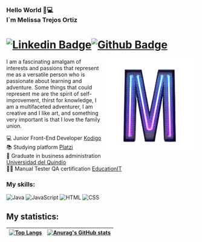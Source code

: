 ### Hello World 💜💻 <br>I`m Melissa Trejos Ortiz
# [![Linkedin Badge](https://img.shields.io/badge/-LinkedIn-0077B5?style=flat&logo=Linkedin&logoColor=white&link=www.linkedin.com/in/melissa-trejos-ortiz-501750103)](www.linkedin.com/in/melissa-trejos-ortiz-501750103/)[![Github Badge](https://img.shields.io/badge/-Github-242A2D?style=flat&logo=Github&logoColor=white&link=https://github.com/MeliT0/MeliT0/)](https://github.com/MeliT0/MeliT0/) 

 <img src="./M_neon-removebg-preview.png" min-width="250px" max-width="250px" width="250px" align="right" alt="Logo M_neon.png">

I am a fascinating amalgam of interests and passions that represent me as a versatile person who is passionate about learning and adventure. Some things that could represent me are the spirit of self-improvement, thirst for knowledge, I am a multifaceted adventurer, I am creative and I like art, and something very important is that I love the family union.
           

💻 Junior Front-End Developer [Kodigo](https://kodigo.org/)<br>
📚 Studying platform [Platzi](https://platzi.com/)<br> 
📄 Graduate in business administration [Universidad del Quindío](https://www.uniquindio.edu.co/)<br>
👨‍💻 Manual Tester QA certification [EducationIT](https://api.educacionit.com/pdf/certificados/melissa-trejos-ortiz-894151/61799)<br>

### My skills: 

![Java](https://img.shields.io/badge/-Java-ff961f?style=flat&logoColor=white&logo=java) ![JavaScript](https://img.shields.io/badge/-JavaScript-ffdd19?style=flat&logoColor=white&logo=javascript) ![HTML](https://img.shields.io/badge/-HTML-ff0d00?style=flat&logoColor=white&logo=html5) ![CSS](https://img.shields.io/badge/-CSS-196eff?style=flat&logoColor=white&logo=css3) 

## My statistics: 
 
| [![Top Langs](https://github-readme-stats.vercel.app/api/top-langs/?username=MeliT0&hide_progress=false&theme=radical)](https://github.com/anuraghazra/github-readme-stats) | [![Anurag's GitHub stats](https://github-readme-stats.vercel.app/api?username=MeliT0&show_icons=true&theme=radical)](https://github.com/anuraghazra/github-readme-stats) |
| --- |--- |
